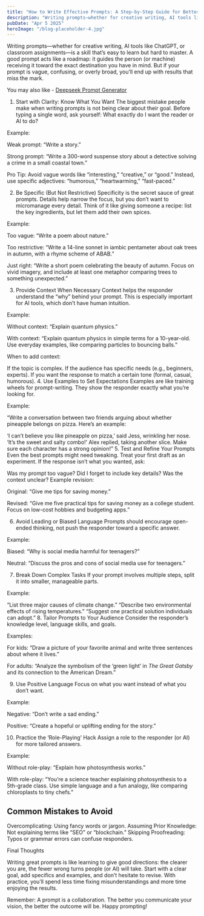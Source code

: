```yaml
---
title: "How to Write Effective Prompts: A Step-by-Step Guide for Better Results"
description: "Writing prompts—whether for creative writing, AI tools like ChatGPT, or classroom assignments—is a skill that’s easy to learn but hard to master. A good prompt acts like a roadmap: it guides the person (or machine) receiving it toward the exact destination you have in mind. But if your prompt is vague, confusing, or overly broad, you’ll end up with results that miss the mark."
pubDate: "Apr 5 2025"
heroImage: "/blog-placeholder-4.jpg"
---
```


<p>Writing prompts—whether for creative writing, AI tools like ChatGPT, or classroom assignments—is a skill that’s easy to learn but hard to master. A good prompt acts like a roadmap: it guides the person (or machine) receiving it toward the exact destination you have in mind. But if your prompt is vague, confusing, or overly broad, you’ll end up with results that miss the mark.<p>

You may also like - <a href="https://deepseekpromptgenerator.com/">Deepseek Prompt Generator</a>

1. Start with Clarity: Know What You Want
The biggest mistake people make when writing prompts is not being clear about their goal. Before typing a single word, ask yourself: What exactly do I want the reader or AI to do?

Example:

Weak prompt: “Write a story.”

Strong prompt: “Write a 300-word suspense story about a detective solving a crime in a small coastal town.”

Pro Tip: Avoid vague words like “interesting,” “creative,” or “good.” Instead, use specific adjectives: “humorous,” “heartwarming,” “fast-paced.”

2. Be Specific (But Not Restrictive)
Specificity is the secret sauce of great prompts. Details help narrow the focus, but you don’t want to micromanage every detail. Think of it like giving someone a recipe: list the key ingredients, but let them add their own spices.

Example:

Too vague: “Write a poem about nature.”

Too restrictive: “Write a 14-line sonnet in iambic pentameter about oak trees in autumn, with a rhyme scheme of ABAB.”

Just right: “Write a short poem celebrating the beauty of autumn. Focus on vivid imagery, and include at least one metaphor comparing trees to something unexpected.”

3. Provide Context When Necessary
Context helps the responder understand the “why” behind your prompt. This is especially important for AI tools, which don’t have human intuition.

Example:

Without context: “Explain quantum physics.”

With context: “Explain quantum physics in simple terms for a 10-year-old. Use everyday examples, like comparing particles to bouncing balls.”

When to add context:

If the topic is complex.
If the audience has specific needs (e.g., beginners, experts).
If you want the response to match a certain tone (formal, casual, humorous).
4. Use Examples to Set Expectations
Examples are like training wheels for prompt-writing. They show the responder exactly what you’re looking for.

Example:

“Write a conversation between two friends arguing about whether pineapple belongs on pizza. Here’s an example:

‘I can’t believe you like pineapple on pizza,’ said Jess, wrinkling her nose.
‘It’s the sweet and salty combo!’ Alex replied, taking another slice.
Make sure each character has a strong opinion!”
5. Test and Refine Your Prompts
Even the best prompts might need tweaking. Treat your first draft as an experiment. If the response isn’t what you wanted, ask:

Was my prompt too vague?
Did I forget to include key details?
Was the context unclear?
Example revision:

Original: “Give me tips for saving money.”

Revised: “Give me five practical tips for saving money as a college student. Focus on low-cost hobbies and budgeting apps.”

6. Avoid Leading or Biased Language
Prompts should encourage open-ended thinking, not push the responder toward a specific answer.

Example:

Biased: “Why is social media harmful for teenagers?”

Neutral: “Discuss the pros and cons of social media use for teenagers.”

7. Break Down Complex Tasks
If your prompt involves multiple steps, split it into smaller, manageable parts.

Example:

“List three major causes of climate change.”
“Describe two environmental effects of rising temperatures.”
“Suggest one practical solution individuals can adopt.”
8. Tailor Prompts to Your Audience
Consider the responder’s knowledge level, language skills, and goals.

Examples:

For kids: “Draw a picture of your favorite animal and write three sentences about where it lives.”

For adults: “Analyze the symbolism of the ‘green light’ in *The Great Gatsby* and its connection to the American Dream.”

9. Use Positive Language
Focus on what you want instead of what you don’t want.

Example:

Negative: “Don’t write a sad ending.”

Positive: “Create a hopeful or uplifting ending for the story.”

10. Practice the ‘Role-Playing’ Hack
Assign a role to the responder (or AI) for more tailored answers.

Example:

Without role-play: “Explain how photosynthesis works.”

With role-play: “You’re a science teacher explaining photosynthesis to a 5th-grade class. Use simple language and a fun analogy, like comparing chloroplasts to tiny chefs.”

<h2>Common Mistakes to Avoid</h2>

Overcomplicating: Using fancy words or jargon.
Assuming Prior Knowledge: Not explaining terms like “SEO” or “blockchain.”
Skipping Proofreading: Typos or grammar errors can confuse responders.

Final Thoughts

Writing great prompts is like learning to give good directions: the clearer you are, the fewer wrong turns people (or AI) will take. Start with a clear goal, add specifics and examples, and don’t hesitate to revise. With practice, you’ll spend less time fixing misunderstandings and more time enjoying the results.

Remember: A prompt is a collaboration. The better you communicate your vision, the better the outcome will be. Happy prompting!

